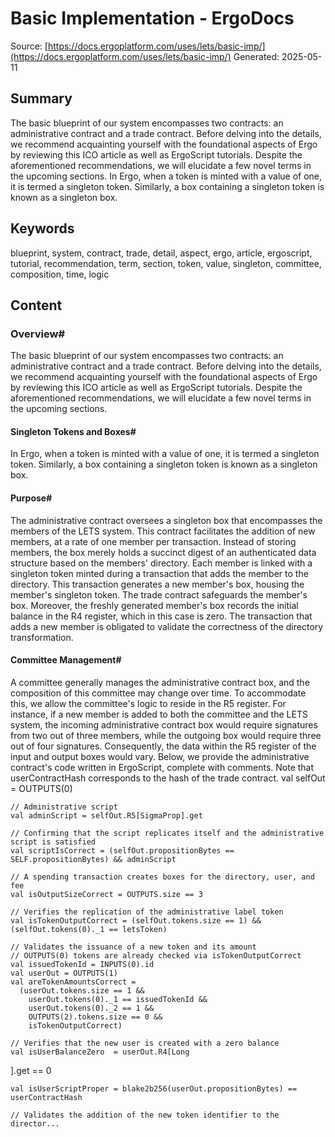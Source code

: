 # Basic Implementation - ErgoDocs
Source: [https://docs.ergoplatform.com/uses/lets/basic-imp/](https://docs.ergoplatform.com/uses/lets/basic-imp/)
Generated: 2025-05-11

## Summary
The basic blueprint of our system encompasses two contracts: an administrative contract and a trade contract. Before delving into the details, we recommend acquainting yourself with the foundational aspects of Ergo by reviewing this ICO article as well as ErgoScript tutorials. Despite the aforementioned recommendations, we will elucidate a few novel terms in the upcoming sections. In Ergo, when a token is minted with a value of one, it is termed a singleton token. Similarly, a box containing a singleton token is known as a singleton box.

## Keywords
blueprint, system, contract, trade, detail, aspect, ergo, article, ergoscript, tutorial, recommendation, term, section, token, value, singleton, committee, composition, time, logic

## Content
### Overview#
The basic blueprint of our system encompasses two contracts: an administrative contract and a trade contract. Before delving into the details, we recommend acquainting yourself with the foundational aspects of Ergo by reviewing this ICO article as well as ErgoScript tutorials.
Despite the aforementioned recommendations, we will elucidate a few novel terms in the upcoming sections.

#### Singleton Tokens and Boxes#
In Ergo, when a token is minted with a value of one, it is termed a singleton token. Similarly, a box containing a singleton token is known as a singleton box.

#### Purpose#
The administrative contract oversees a singleton box that encompasses the members of the LETS system. 
This contract facilitates the addition of new members, at a rate of one member per transaction. 
Instead of storing members, the box merely holds a succinct digest of an authenticated data structure based on the members' directory. 
Each member is linked with a singleton token minted during a transaction that adds the member to the directory. 
This transaction generates a new member's box, housing the member's singleton token. 
The trade contract safeguards the member's box. 
Moreover, the freshly generated member's box records the initial balance in the R4 register, which in this case is zero.
The transaction that adds a new member is obligated to validate the correctness of the directory transformation.

#### Committee Management#
A committee generally manages the administrative contract box, and the composition of this committee may change over time. To accommodate this, we allow the committee's logic to reside in the R5 register. For instance, if a new member is added to both the committee and the LETS system, the incoming administrative contract box would require signatures from two out of three members, while the outgoing box would require three out of four signatures. Consequently, the data within the R5 register of the input and output boxes would vary.
Below, we provide the administrative contract's code written in ErgoScript, complete with comments. Note that userContractHash corresponds to the hash of the trade contract.
val selfOut = OUTPUTS(0)

    // Administrative script
    val adminScript = selfOut.R5[SigmaProp].get

    // Confirming that the script replicates itself and the administrative script is satisfied
    val scriptIsCorrect = (selfOut.propositionBytes == SELF.propositionBytes) && adminScript

    // A spending transaction creates boxes for the directory, user, and fee
    val isOutputSizeCorrect = OUTPUTS.size == 3

    // Verifies the replication of the administrative label token 
    val isTokenOutputCorrect = (selfOut.tokens.size == 1) && (selfOut.tokens(0)._1 == letsToken)

    // Validates the issuance of a new token and its amount
    // OUTPUTS(0) tokens are already checked via isTokenOutputCorrect
    val issuedTokenId = INPUTS(0).id
    val userOut = OUTPUTS(1)
    val areTokenAmountsCorrect =
      (userOut.tokens.size == 1 &&
        userOut.tokens(0)._1 == issuedTokenId &&
        userOut.tokens(0)._2 == 1 &&
        OUTPUTS(2).tokens.size == 0 &&
        isTokenOutputCorrect)

    // Verifies that the new user is created with a zero balance
    val isUserBalanceZero  = userOut.R4[Long

].get == 0

    val isUserScriptProper = blake2b256(userOut.propositionBytes) == userContractHash

    // Validates the addition of the new token identifier to the director...
